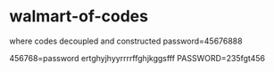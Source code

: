 # walmart-of-codes
where codes decoupled and constructed 
password=45676888

456768=password ertghyjhyyrrrrffghjkggsfff
PASSWORD=235fgt456
